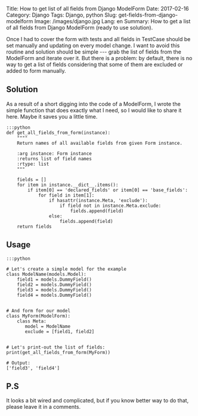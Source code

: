 Title: How to get list of all fields from Django ModelForm
Date: 2017-02-16
Category: Django
Tags: Django, python
Slug: get-fields-from-django-modelform
Image: /images/django.jpg
Lang: en
Summary: How to get a list of all fields from Django ModelForm (ready to use solution).

Once I had to cover the form with tests and all fields in TestCase should be set manually and
updating on every model change. I want to avoid this routine and solution should be simple --- grab
the list of fields from the ModelForm and iterate over it. But there is a problem: by default, there
is no way to get a list of fields considering that some of them are excluded or added to form
manually.

## Solution

As a result of a short digging into the code of a ModelForm, I wrote the simple function that does
exactly what I need, so I would like to share it here. Maybe it saves you a little time.

```
:::python
def get_all_fields_from_form(instance):
    """"
    Return names of all available fields from given Form instance.

    :arg instance: Form instance
    :returns list of field names
    :rtype: list
    """

    fields = []
    for item in instance.__dict__.items():
        if item[0] == 'declared_fields' or item[0] == 'base_fields':
            for field in item[1]:
                if hasattr(instance.Meta, 'exclude'):
                    if field not in instance.Meta.exclude:
                        fields.append(field)
                else:
                    fields.append(field)
    return fields
```

## Usage

```
:::python

# Let's create a simple model for the example
class ModelName(models.Model):
    field1 = models.DummyField()
    field2 = models.DummyField()
    field3 = models.DummyField()
    field4 = models.DummyField()


# And form for our model
class MyForm(ModelForm):
    class Meta:
       model = ModelName
       exclude = [field1, field2]


# Let's print-out the list of fields:
print(get_all_fields_from_form(MyForm))

# Output:
['field3', 'field4']
```

## P.S

It looks a bit wired and complicated, but if you know better way to do that, please leave it in a
comments.
